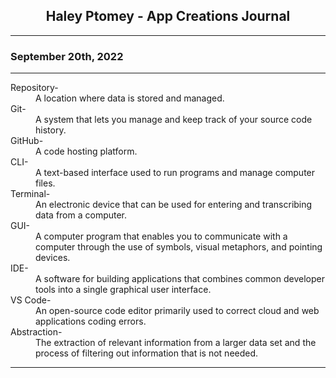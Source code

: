 <h2 align="center"><strong> Haley Ptomey - App Creations Journal</strong> </h2>
<hr>
<h3> September 20th, 2022 </h3>
<hr>
<dl>
<dt> Repository-
</dt> <dd>A location where data is stored and managed. </dd>
<dt> Git-
</dt> <dd>A system that lets you manage and keep track of your source code history. </dd>
<dt> GitHub- </dt>
<dd>A code hosting platform. </dd>
<dt> CLI- </dt>
<dd>A text-based interface used to run programs and manage computer files.</dd>
<dt> Terminal-</dt> 
<dd>An electronic device that can be used for entering and transcribing data from a computer.</dd>
<dt> GUI-</dt>
<dd> A computer program that enables you to communicate with a computer through the use of symbols, visual metaphors, and pointing devices.</dd>
<dt> IDE- </dt>
<dd>A software for building applications that combines common developer tools into a single graphical user interface.</dd>
<dt> VS Code-</dt>
<dd> An open-source code editor primarily used to correct cloud and web applications coding errors. </dd>
<dt> Abstraction- </dt>
<dd>The extraction of relevant information from a larger data set and the process of filtering out information that is not needed.</dd>
</dl>
<hr>
